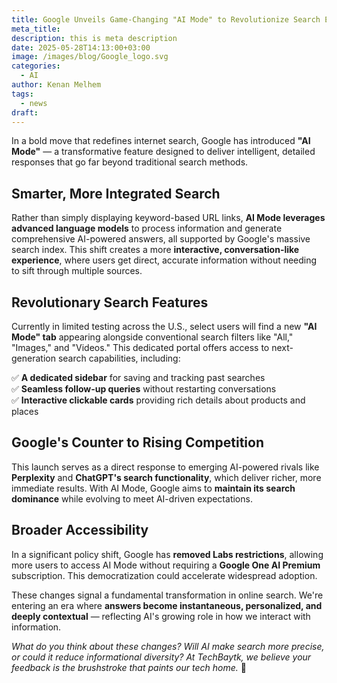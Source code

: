 ```yaml
---
title: Google Unveils Game-Changing "AI Mode" to Revolutionize Search Experience
meta_title: 
description: this is meta description
date: 2025-05-28T14:13:00+03:00
image: /images/blog/Google_logo.svg
categories:
  - AI
author: Kenan Melhem
tags:
  - news
draft:
---
```

In a bold move that redefines internet search, Google has introduced **"AI Mode"** — a transformative feature designed to deliver intelligent, detailed responses that go far beyond traditional search methods.

## Smarter, More Integrated Search

Rather than simply displaying keyword-based URL links, **AI Mode leverages advanced language models** to process information and generate comprehensive AI-powered answers, all supported by Google's massive search index. This shift creates a more **interactive, conversation-like experience**, where users get direct, accurate information without needing to sift through multiple sources.

## Revolutionary Search Features

Currently in limited testing across the U.S., select users will find a new **"AI Mode" tab** appearing alongside conventional search filters like "All," "Images," and "Videos." This dedicated portal offers access to next-generation search capabilities, including:

✅ **A dedicated sidebar** for saving and tracking past searches  
✅ **Seamless follow-up queries** without restarting conversations  
✅ **Interactive clickable cards** providing rich details about products and places  

## Google's Counter to Rising Competition

This launch serves as a direct response to emerging AI-powered rivals like **Perplexity** and **ChatGPT's search functionality**, which deliver richer, more immediate results. With AI Mode, Google aims to **maintain its search dominance** while evolving to meet AI-driven expectations.

## Broader Accessibility

In a significant policy shift, Google has **removed Labs restrictions**, allowing more users to access AI Mode without requiring a **Google One AI Premium** subscription. This democratization could accelerate widespread adoption.

These changes signal a fundamental transformation in online search. We're entering an era where **answers become instantaneous, personalized, and deeply contextual** — reflecting AI's growing role in how we interact with information.

*What do you think about these changes? Will AI make search more precise, or could it reduce informational diversity? At TechBaytk, we believe your feedback is the brushstroke that paints our tech home.* 🎨